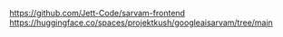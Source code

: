 https://github.com/Jett-Code/sarvam-frontend
https://huggingface.co/spaces/projektkush/googleaisarvam/tree/main
